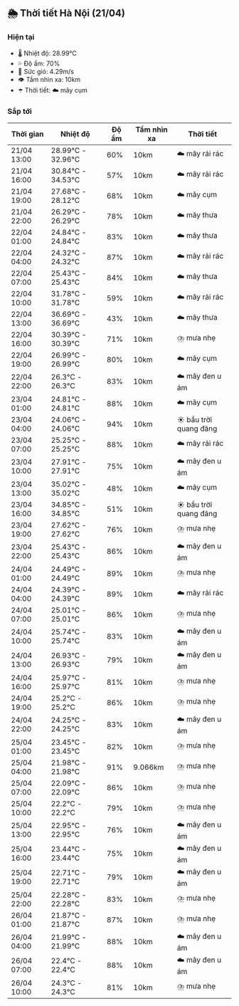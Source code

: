 ## 🌦️ Thời tiết Hà Nội (21/04)

### Hiện tại

- 🌡️ Nhiệt độ: 28.99℃
- 💦 Độ ẩm: 70%
- 💨 Sức gió: 4.29m/s
- 👁️ Tầm nhìn xa: 10km
- ☂️ Thời tiết: ☁️ mây cụm

### Sắp tới

| Thời gian | Nhiệt độ | Độ ẩm | Tầm nhìn xa | Thời tiết |
| --- | --- | --- | --- | --- |
| 21/04 13:00 | 28.99℃ - 32.96℃ | 60% | 10km | ☁️ mây rải rác |
| 21/04 16:00 | 30.84℃ - 34.53℃ | 57% | 10km | ☁️ mây rải rác |
| 21/04 19:00 | 27.68℃ - 28.12℃ | 68% | 10km | ☁️ mây cụm |
| 21/04 22:00 | 26.29℃ - 26.29℃ | 78% | 10km | ☁️ mây thưa |
| 22/04 01:00 | 24.84℃ - 24.84℃ | 83% | 10km | ☁️ mây thưa |
| 22/04 04:00 | 24.32℃ - 24.32℃ | 87% | 10km | ☁️ mây rải rác |
| 22/04 07:00 | 25.43℃ - 25.43℃ | 84% | 10km | ☁️ mây thưa |
| 22/04 10:00 | 31.78℃ - 31.78℃ | 59% | 10km | ☁️ mây rải rác |
| 22/04 13:00 | 36.69℃ - 36.69℃ | 43% | 10km | ☁️ mây thưa |
| 22/04 16:00 | 30.39℃ - 30.39℃ | 71% | 10km | ⛈️ mưa nhẹ |
| 22/04 19:00 | 26.99℃ - 26.99℃ | 80% | 10km | ☁️ mây cụm |
| 22/04 22:00 | 26.3℃ - 26.3℃ | 83% | 10km | ☁️ mây đen u ám |
| 23/04 01:00 | 24.81℃ - 24.81℃ | 88% | 10km | ☁️ mây cụm |
| 23/04 04:00 | 24.06℃ - 24.06℃ | 94% | 10km | ☀️ bầu trời quang đãng |
| 23/04 07:00 | 25.25℃ - 25.25℃ | 88% | 10km | ☁️ mây rải rác |
| 23/04 10:00 | 27.91℃ - 27.91℃ | 75% | 10km | ☁️ mây đen u ám |
| 23/04 13:00 | 35.02℃ - 35.02℃ | 48% | 10km | ☁️ mây cụm |
| 23/04 16:00 | 34.85℃ - 34.85℃ | 51% | 10km | ☀️ bầu trời quang đãng |
| 23/04 19:00 | 27.62℃ - 27.62℃ | 76% | 10km | ⛈️ mưa nhẹ |
| 23/04 22:00 | 25.43℃ - 25.43℃ | 86% | 10km | ☁️ mây đen u ám |
| 24/04 01:00 | 24.49℃ - 24.49℃ | 89% | 10km | ⛈️ mưa nhẹ |
| 24/04 04:00 | 24.39℃ - 24.39℃ | 89% | 10km | ☁️ mây rải rác |
| 24/04 07:00 | 25.01℃ - 25.01℃ | 86% | 10km | ⛈️ mưa nhẹ |
| 24/04 10:00 | 25.74℃ - 25.74℃ | 83% | 10km | ☁️ mây đen u ám |
| 24/04 13:00 | 26.93℃ - 26.93℃ | 79% | 10km | ☁️ mây đen u ám |
| 24/04 16:00 | 25.97℃ - 25.97℃ | 81% | 10km | ⛈️ mưa nhẹ |
| 24/04 19:00 | 25.2℃ - 25.2℃ | 86% | 10km | ⛈️ mưa nhẹ |
| 24/04 22:00 | 24.25℃ - 24.25℃ | 83% | 10km | ☁️ mây đen u ám |
| 25/04 01:00 | 23.45℃ - 23.45℃ | 82% | 10km | ⛈️ mưa nhẹ |
| 25/04 04:00 | 21.98℃ - 21.98℃ | 91% | 9.066km | ⛈️ mưa nhẹ |
| 25/04 07:00 | 22.09℃ - 22.09℃ | 86% | 10km | ⛈️ mưa nhẹ |
| 25/04 10:00 | 22.2℃ - 22.2℃ | 79% | 10km | ⛈️ mưa nhẹ |
| 25/04 13:00 | 22.95℃ - 22.95℃ | 76% | 10km | ☁️ mây đen u ám |
| 25/04 16:00 | 23.44℃ - 23.44℃ | 75% | 10km | ☁️ mây đen u ám |
| 25/04 19:00 | 22.71℃ - 22.71℃ | 79% | 10km | ☁️ mây đen u ám |
| 25/04 22:00 | 22.28℃ - 22.28℃ | 83% | 10km | ⛈️ mưa nhẹ |
| 26/04 01:00 | 21.87℃ - 21.87℃ | 87% | 10km | ⛈️ mưa nhẹ |
| 26/04 04:00 | 21.99℃ - 21.99℃ | 88% | 10km | ☁️ mây đen u ám |
| 26/04 07:00 | 22.4℃ - 22.4℃ | 88% | 10km | ☁️ mây đen u ám |
| 26/04 10:00 | 24.3℃ - 24.3℃ | 81% | 10km | ⛈️ mưa nhẹ |
